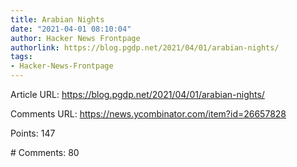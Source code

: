 ```yaml
---
title: Arabian Nights
date: "2021-04-01 08:10:04"
author: Hacker News Frontpage
authorlink: https://blog.pgdp.net/2021/04/01/arabian-nights/
tags:
- Hacker-News-Frontpage
---
```


<p>Article URL: <a href="https://blog.pgdp.net/2021/04/01/arabian-nights/">https://blog.pgdp.net/2021/04/01/arabian-nights/</a></p>
<p>Comments URL: <a href="https://news.ycombinator.com/item?id=26657828">https://news.ycombinator.com/item?id=26657828</a></p>
<p>Points: 147</p>
<p># Comments: 80</p>
